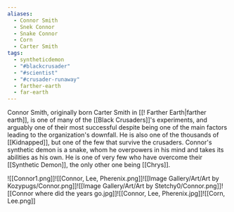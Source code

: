 ```yaml
---
aliases:
  - Connor Smith
  - Snek Connor
  - Snake Connor
  - Corn
  - Carter Smith
tags:
  - syntheticdemon
  - "#blackcrusader"
  - "#scientist"
  - "#crusader-runaway"
  - farther-earth
  - far-earth
---
```

Connor Smith, originally born Carter Smith in [[! Farther Earth|farther earth]], is one of many of the [[Black Crusaders]]'s experiments, and arguably one of their most successful despite being one of the main factors leading to the organization's downfall. He is also one of the thousands of [[Kidnapped]], but one of the few that survive the crusaders. Connor's synthetic demon is a snake, whom he overpowers in his mind and takes its abilities as his own. He is one of very few who have overcome their [[Synthetic Demon]], the only other one being [[Chrys]]. 

![[Connor1.png]]![[Connor, Lee, Pherenix.png]]![[Image Gallery/Art/Art by Kozypugs/Connor.png]]![[Image Gallery/Art/Art by Stetchy0/Connor.png]]![[Connor where did the years go.jpg]]![[Connor, Lee, Pherenix.jpg]]![[Corn, Lee.png]]